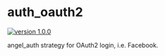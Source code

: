 # auth_oauth2

[![version 1.0.0](https://img.shields.io/badge/pub-1.0.0-brightgreen.svg)](https://pub.dartlang.org/packages/angel_auth_oauth2)

angel_auth strategy for OAuth2 login, i.e. Facebook.
